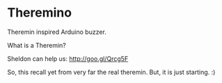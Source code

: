 Theremino
=========

Theremin inspired Arduino buzzer.

What is a Theremin?

Sheldon can help us: http://goo.gl/Qrcg5F

So, this recall yet from very far  the real theremin. But, it is just starting. :)
